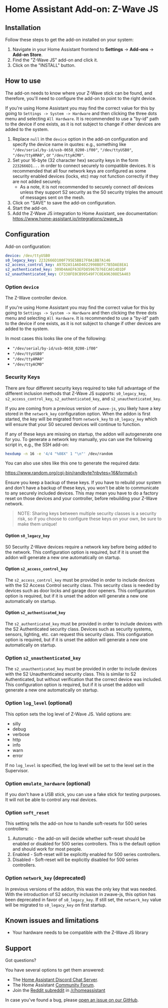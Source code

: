 # Home Assistant Add-on: Z-Wave JS

## Installation

Follow these steps to get the add-on installed on your system:

1. Navigate in your Home Assistant frontend to **Settings** -> **Add-ons** -> **Add-on Store**.
2. Find the "Z-Wave JS" add-on and click it.
3. Click on the "INSTALL" button.

## How to use

The add-on needs to know where your Z-Wave stick can be found, and therefore,
you'll need to configure the add-on to point to the right device.

If you're using Home Assistant you may find the correct value for this by going to
`Settings -> System -> Hardware` and then clicking the three dots menu and selecting
`All Hardware`. It is recommended to use a "by-id" path to the device if one exists,
as it is not subject to change if other devices are added to the system.

1. Replace `null` in the `device` option in the add-on configuration and specify
   the device name in quotes: e.g., something like
   `"/dev/serial/by-id/usb-0658_0200-if00"`,
   `"/dev/ttyUSB0"`, `"/dev/ttyAMA0"`, or `"/dev/ttyACM0"`.
2. Set your 16-byte (32 character hex) security keys in the form `2232666D1...`
   in order to connect securely to compatible devices. It is recommended
   that all four network keys are configured as some security enabled devices (locks, etc)
   may not function correctly if they are not added securely.
   - As a note, it is not recommended to securely connect _all_ devices unless they support S2 security
     as the S0 security triples the amount of messages sent on the mesh.
3. Click on "SAVE" to save the add-on configuration.
4. Start the add-on.
5. Add the Z-Wave JS integration to Home Assistant, see documentation:
   <https://www.home-assistant.io/integrations/zwave_js>

## Configuration

Add-on configuration:

```yaml
device: /dev/ttyUSB0
s0_legacy_key: 2232666D100F795E5BB17F0A1BB7A146
s2_access_control_key: A97D2A51A6D4022998BEFC7B5DAE8EA1
s2_authenticated_key: 309D4AAEF63EFD85967D76ECA014D1DF
s2_unauthenticated_key: CF338FE0CB99549F7C0EA96308E5A403
```

### Option `device`

The Z-Wave controller device.

If you're using Home Assistant you may find the correct value for this by going to
`Settings -> System -> Hardware` and then clicking the three dots menu and
selecting `All Hardware`. It is recommended to use a "by-id" path to the device
if one exists, as it is not subject to change if other devices are added to
the system.

In most cases this looks like one of the following:

- `"/dev/serial/by-id/usb-0658_0200-if00"`
- `"/dev/ttyUSB0"`
- `"/dev/ttyAMA0"`
- `"/dev/ttyACM0"`

### Security Keys

There are four different security keys required to take full advantage of the
different inclusion methods that Z-Wave JS supports: `s0_legacy_key`,
`s2_access_control_key`, `s2_authenticated_key`, and `s2_unauthenticated_key`.

If you are coming from a previous version of `zwave-js`, you likely have a key
stored in the `network_key` configuration option. When the addon is first
started, the key will be migrated from `network_key` to `s0_legacy_key` which
will ensure that your S0 secured devices will continue to function.

If any of these keys are missing on startup, the addon will autogenerate one for
you. To generate a network key manually, you can use the following script in,
e.g., the SSH add-on:

```bash
hexdump -n 16 -e '4/4 "%08X" 1 "\n"' /dev/random
```

You can also use sites like this one to generate the required data:

<https://www.random.org/cgi-bin/randbyte?nbytes=16&format=h>

Ensure you keep a backup of these keys. If you have to rebuild your system and
don't have a backup of these keys, you won't be able to communicate to any
securely included devices. This may mean you have to do a factory reset on
those devices and your controller, before rebuilding your Z-Wave network.

> NOTE: Sharing keys between multiple security classes is a security risk, so
> if you choose to configure these keys on your own, be sure to make them
> unique!

#### Option `s0_legacy_key`

S0 Security Z-Wave devices require a network key before being added to the network.
This configuration option is required, but if it is unset the addon will generate
a new one automatically on startup.

#### Option `s2_access_control_key`

The `s2_access_control_key` must be provided in order to include devices with the
S2 Access Control security class. This security class is needed by devices such
as door locks and garage door openers. This configuration option is required,
but if it is unset the addon will generate a new one automatically on startup.

#### Option `s2_authenticated_key`

The `s2_authenticated_key` must be provided in order to include devices with
the S2 Authenticated security class. Devices such as security systems, sensors,
lighting, etc. can request this security class. This configuration option is
required, but if it is unset the addon will generate a new one automatically
on startup.

### Option `s2_unauthenticated_key`

The `s2_unauthenticated_key` must be provided in order to include devices with
the S2 Unauthenticated security class. This is similar to S2 Authenticated, but
without verification that the correct device was included. This configuration
option is required, but if it is unset the addon will generate a new one
automatically on startup.

### Option `log_level` (optional)

This option sets the log level of Z-Wave JS. Valid options are:

- silly
- debug
- verbose
- http
- info
- warn
- error

If no `log_level` is specified, the log level will be set to the level set in
the Supervisor.

### Option `emulate_hardware` (optional)

If you don't have a USB stick, you can use a fake stick for testing purposes.
It will not be able to control any real devices.

### Option `soft_reset`

This setting tells the add-on how to handle soft-resets for 500 series controllers:
1. Automatic - the add-on will decide whether soft-reset should be enabled or disabled for 500 series controllers. This is the default option and should work for most people.
2. Enabled - Soft-reset will be explicitly enabled for 500 series controllers.
3. Disabled - Soft-reset will be explicitly disabled for 500 series controllers.

### Option `network_key` (deprecated)

In previous versions of the addon, this was the only key that was needed. With
the introduction of S2 security inclusion in zwave-js, this option has been
deprecated in favor of `s0_legacy_key`. If still set, the `network_key` value will be
migrated to `s0_legacy_key` on first startup.

## Known issues and limitations

- Your hardware needs to be compatible with the Z-Wave JS library

## Support

Got questions?

You have several options to get them answered:

- The [Home Assistant Discord Chat Server][discord].
- The Home Assistant [Community Forum][forum].
- Join the [Reddit subreddit][reddit] in [/r/homeassistant][reddit]

In case you've found a bug, please [open an issue on our GitHub][issue].

[discord]: https://discord.gg/c5DvZ4e
[forum]: https://community.home-assistant.io
[issue]: https://github.com/home-assistant/addons/issues
[reddit]: https://reddit.com/r/homeassistant
